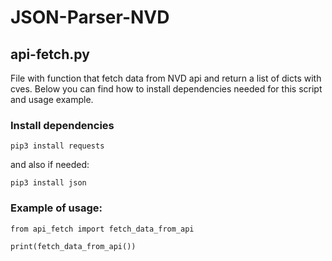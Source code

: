 # JSON-Parser-NVD

## api-fetch.py

File with function that fetch data from NVD api and return a list of dicts with cves.
Below you can find how to install dependencies needed for this script and usage example.

### Install dependencies

```
pip3 install requests
```

and also if needed:

```
pip3 install json
```

### Example of usage:

```python3
from api_fetch import fetch_data_from_api

print(fetch_data_from_api())
```
